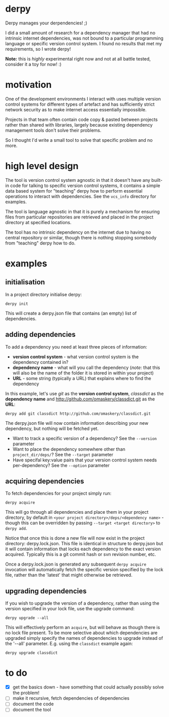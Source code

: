 # derpy

Derpy manages your derpendencies! ;)

I did a small amount of research for a dependency manager that had no
intrinsic internet dependencies, was not bound to a particular programming
language or specific version control system. I found no results that
met my requirements, so I wrote derpy!

**Note:** this is *highly* experimental right now and not at all battle tested, consider it a toy for now! :)

# motivation

One of the development environments I interact with uses multiple version control systems
for different types of artefact and has sufficiently strict network security as to make
internet access essentially impossible.

Projects in that team often contain code copy & pasted between projects rather than shared
with libraries, largely because existing dependency management tools don't solve their problems.

So I thought I'd write a small tool to solve that specific problem and no more.

# high level design

The tool is version control system agnostic in that it doesn't have any built-in code for talking
to specific version control systems, it contains a simple data based system for "teaching" derpy how
to perform essential operations to interact with dependencies. See the `vcs_info` directory for examples.

The tool is language agnostic in that it is purely a mechanism for ensuring files from particular repositories
are retrieved and placed in the project directory at specified locations.

The tool has no intrinsic dependency on the internet due to having no central repository or similar,
though there is nothing stopping somebody from "teaching" derpy how to do.

# examples

## initialisation

In a project directory initialise derpy:

`derpy init`

This will create a derpy.json file that contains (an empty) list of dependencies.

## adding dependencies

To add a dependency you need at least three pieces of information:

- **version control system** - what version control system is the dependency contained in?
- **dependency name** - what will you call the dependency
  (*note:* that this will also be the name of the folder it is stored in within your project)
- **URL** - some string (typically a URL) that explains where to find the dependency

In this example, let's use _git_ as the **version control system**, _classdict_ as the **dependency name**
and http://github.com/omaskery/classdict.git as the **URL**:

`derpy add git classdict http://github.com/omaskery/classdict.git`

The derpy.json file will now contain information describing your new dependency, but nothing will be fetched yet.

- Want to track a specific version of a dependency? See the `--version` parameter
- Want to place the dependency somewhere other than `project_dir/deps/`? See the `--target` parameter
- Have specifal key:value pairs that your version control system needs per-dependency? See the `--option` parameter

## acquiring dependencies

To fetch dependencies for your project simply run:

`derpy acquire`

This will go through all dependencies and place them in your project directory, by default in
`<your project directory>/deps/<dependency name>` - though this can be overridden by passing
`--target <target directory>` to `derpy add`.

Notice that once this is done a new file will now exist in the project directory: derpy.lock.json.
This file is identical in structure to derpy.json but it will contain information that locks each
dependency to the exact version acquired. Typically this is a git commit hash or svn revision number, etc.

Once a derpy.lock.json is generated any subsequent `derpy acquire` invocation will automatically
fetch the specific version specified by the lock file, rather than the 'latest' that might otherwise
be retrieved.

## upgrading dependencies

If you wish to upgrade the version of a dependency, rather than using the version specified in your
lock file, use the upgrade command:

`derpy upgrade --all`

This will effectively perform an `acquire`, but will behave as though there is no lock file present.
To be more selective about which dependencies are upgraded simply specify the names of dependencies
to upgrade instead of the '--all' parameter. E.g. using the `classdict` example again:

`derpy upgrade classdict`

# to do

- [x] get the basics down - have something that could actually possibly solve the problem!
- [ ] make it recursive, fetch dependencies of dependencies
- [ ] document the code
- [ ] document the tool
